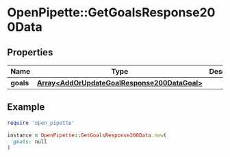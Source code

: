 # OpenPipette::GetGoalsResponse200Data

## Properties

| Name | Type | Description | Notes |
| ---- | ---- | ----------- | ----- |
| **goals** | [**Array&lt;AddOrUpdateGoalResponse200DataGoal&gt;**](AddOrUpdateGoalResponse200DataGoal.md) |  | [optional] |

## Example

```ruby
require 'open_pipette'

instance = OpenPipette::GetGoalsResponse200Data.new(
  goals: null
)
```

